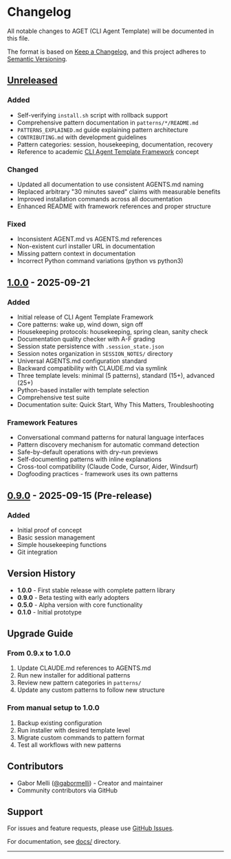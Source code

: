 # Changelog

All notable changes to AGET (CLI Agent Template) will be documented in this file.

The format is based on [Keep a Changelog](https://keepachangelog.com/en/1.0.0/),
and this project adheres to [Semantic Versioning](https://semver.org/spec/v2.0.0.html).

## [Unreleased]

### Added
- Self-verifying `install.sh` script with rollback support
- Comprehensive pattern documentation in `patterns/*/README.md`
- `PATTERNS_EXPLAINED.md` guide explaining pattern architecture
- `CONTRIBUTING.md` with development guidelines
- Pattern categories: session, housekeeping, documentation, recovery
- Reference to academic [CLI Agent Template Framework](https://www.gmelli.com/RKB/CLI_Agent_Template_Framework) concept

### Changed
- Updated all documentation to use consistent AGENTS.md naming
- Replaced arbitrary "30 minutes saved" claims with measurable benefits
- Improved installation commands across all documentation
- Enhanced README with framework references and proper structure

### Fixed
- Inconsistent AGENT.md vs AGENTS.md references
- Non-existent curl installer URL in documentation
- Missing pattern context in documentation
- Incorrect Python command variations (python vs python3)

## [1.0.0] - 2025-09-21

### Added
- Initial release of CLI Agent Template Framework
- Core patterns: wake up, wind down, sign off
- Housekeeping protocols: housekeeping, spring clean, sanity check
- Documentation quality checker with A-F grading
- Session state persistence with `.session_state.json`
- Session notes organization in `SESSION_NOTES/` directory
- Universal AGENTS.md configuration standard
- Backward compatibility with CLAUDE.md via symlink
- Three template levels: minimal (5 patterns), standard (15+), advanced (25+)
- Python-based installer with template selection
- Comprehensive test suite
- Documentation suite: Quick Start, Why This Matters, Troubleshooting

### Framework Features
- Conversational command patterns for natural language interfaces
- Pattern discovery mechanism for automatic command detection
- Safe-by-default operations with dry-run previews
- Self-documenting patterns with inline explanations
- Cross-tool compatibility (Claude Code, Cursor, Aider, Windsurf)
- Dogfooding practices - framework uses its own patterns

## [0.9.0] - 2025-09-15 (Pre-release)

### Added
- Initial proof of concept
- Basic session management
- Simple housekeeping functions
- Git integration

## Version History

- **1.0.0** - First stable release with complete pattern library
- **0.9.0** - Beta testing with early adopters
- **0.5.0** - Alpha version with core functionality
- **0.1.0** - Initial prototype

## Upgrade Guide

### From 0.9.x to 1.0.0

1. Update CLAUDE.md references to AGENTS.md
2. Run new installer for additional patterns
3. Review new pattern categories in `patterns/`
4. Update any custom patterns to follow new structure

### From manual setup to 1.0.0

1. Backup existing configuration
2. Run installer with desired template level
3. Migrate custom commands to pattern format
4. Test all workflows with new patterns

## Contributors

- Gabor Melli ([@gabormelli](https://github.com/gabormelli)) - Creator and maintainer
- Community contributors via GitHub

## Support

For issues and feature requests, please use [GitHub Issues](https://github.com/gabormelli/aget-cli-agent-template/issues).

For documentation, see [docs/](docs/) directory.

---

[Unreleased]: https://github.com/gabormelli/aget-cli-agent-template/compare/v1.0.0...HEAD
[1.0.0]: https://github.com/gabormelli/aget-cli-agent-template/releases/tag/v1.0.0
[0.9.0]: https://github.com/gabormelli/aget-cli-agent-template/releases/tag/v0.9.0